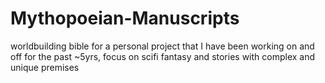 # Mythopoeian-Manuscripts
worldbuilding bible for a personal project that I have been working on and off for the past ~5yrs, focus on scifi fantasy and stories with complex and unique premises 

